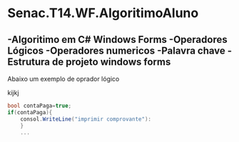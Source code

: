 # Senac.T14.WF.AlgoritimoAluno

-Algoritimo em C# Windows Forms
-Operadores Lógicos
-Operadores numericos
-Palavra chave
-Estrutura de projeto windows forms
-
Abaixo um exemplo de oprador lógico

kijkj
```csharp
bool contaPaga=true;
if(contaPaga){
    consol.WriteLine("imprimir comprovante"):
    }
    ...
